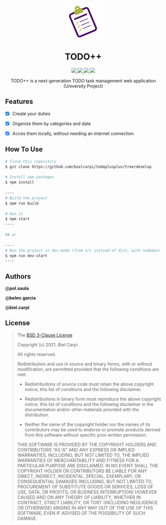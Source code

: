 <p align="center">
  <img src="https://raw.githubusercontent.com/bielcarpi/todoplusplus/master/src/media/img/logo.png">
</p>

<h1 align="center">TODO++</h1>

<p align="center">
  <a href="https://nodejs.org">
    <img src="https://img.shields.io/badge/node.js-16.9-orange">
  </a>
  <a href="https://github.com/bielcarpi/todoplusplus/tree/master/LICENSE">
    <img src="https://img.shields.io/badge/License-BSD%203-lightgrey.svg">
  </a>
  <a href="https://github.com/bielcarpi/todoplusplus/tree/develop">
    <img src="https://img.shields.io/badge/Development Stage-blue.svg">
  </a>
  <a href="https://opensource.org/licenses/BSD-3-Clause">
    <img src="https://img.shields.io/badge/Open%20Source-%E2%9D%A4-brightgreen.svg">
  </a>
</p>

<p align="center">
    TODO++ is a next-generation TODO task management web application (University Project)
</p>


## Features
- [x] Create your duties
- [x] Organize them by categories and date
- [x] Acces them locally, without needing an internet connection


## How To Use
```bash
# Clone this repository
$ git clone https://github.com/bielcarpi/todoplusplus/tree/develop

# Install npm packages
$ npm install

----
# Build the project
$ npm run build

# Run it 
$ npm start
----

## or

----
# Run the project in dev-mode (from src instead of dist, with nodemon)
$ npm run dev-start
----
```


## Authors

@**pol.saula**

@**belen.garcia**

@**biel.carpi**


## License

>The [BSD 3-Clause License](https://opensource.org/licenses/BSD-3-Clause)
>
>Copyright (c) 2021, Biel Carpi
>
>All rights reserved.
>
>Redistribution and use in source and binary forms, with or without modification, are permitted provided that the following conditions are met:
>
>* Redistributions of source code must retain the above copyright notice, this
   list of conditions and the following disclaimer.
>
>* Redistributions in binary form must reproduce the above copyright notice,
   this list of conditions and the following disclaimer in the documentation
   and/or other materials provided with the distribution.
>
>* Neither the name of the copyright holder nor the names of its
   contributors may be used to endorse or promote products derived from
   this software without specific prior written permission.
>
>THIS SOFTWARE IS PROVIDED BY THE COPYRIGHT HOLDERS AND CONTRIBUTORS "AS IS"
AND ANY EXPRESS OR IMPLIED WARRANTIES, INCLUDING, BUT NOT LIMITED TO, THE
IMPLIED WARRANTIES OF MERCHANTABILITY AND FITNESS FOR A PARTICULAR PURPOSE ARE
DISCLAIMED. IN NO EVENT SHALL THE COPYRIGHT HOLDER OR CONTRIBUTORS BE LIABLE
FOR ANY DIRECT, INDIRECT, INCIDENTAL, SPECIAL, EXEMPLARY, OR CONSEQUENTIAL
DAMAGES (INCLUDING, BUT NOT LIMITED TO, PROCUREMENT OF SUBSTITUTE GOODS OR
SERVICES; LOSS OF USE, DATA, OR PROFITS; OR BUSINESS INTERRUPTION) HOWEVER
CAUSED AND ON ANY THEORY OF LIABILITY, WHETHER IN CONTRACT, STRICT LIABILITY,
OR TORT (INCLUDING NEGLIGENCE OR OTHERWISE) ARISING IN ANY WAY OUT OF THE USE
OF THIS SOFTWARE, EVEN IF ADVISED OF THE POSSIBILITY OF SUCH DAMAGE.

